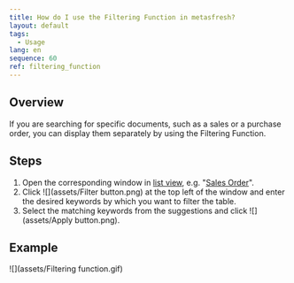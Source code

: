 ```yaml
---
title: How do I use the Filtering Function in metasfresh?
layout: default
tags:
  - Usage
lang: en
sequence: 60
ref: filtering_function
---
```


## Overview
If you are searching for specific documents, such as a sales or a purchase order, you can display them separately by using the Filtering Function.

## Steps
1. Open the corresponding window in [list view](ViewModes), e.g. "[Sales Order](Menu)".
1. Click ![](assets/Filter button.png) at the top left of the window and enter the desired keywords by which you want to filter the table.
1. Select the matching keywords from the suggestions and click ![](assets/Apply button.png).

## Example
![](assets/Filtering function.gif)
